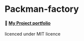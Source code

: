 # Packman-factory
#### 📜 [My Project portfolio](https://github.com/Mr-Waffles/My-Portfolio)
licenced under MIT licence
